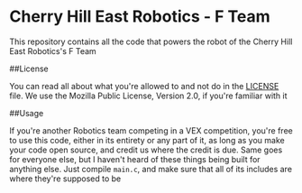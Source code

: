 Cherry Hill East Robotics - F Team
=====

This repository contains all the code that powers the robot of the Cherry Hill East Robotics's F Team

##License

You can read all about what you're allowed to and not do in the [LICENSE](https://github.com/EastRobotics/FTeam/blob/master/LICENSE) file. We use the Mozilla Public License, Version 2.0, if you're familiar with it

##Usage

If you're another Robotics team competing in a VEX competition, you're free to use this code, either in its entirety or any part of it, as long as you make your code open source, and credit us where the credit is due. Same goes for everyone else, but I haven't heard of these things being built for anything else. Just compile `main.c`, and make sure that all of its includes are where they're supposed to be
